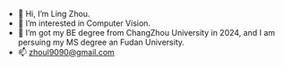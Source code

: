 - 👋 Hi, I’m Ling Zhou.
- 👀 I’m interested in Computer Vision.
- 🌱 I’m got my BE degree from ChangZhou University in 2024, and I am persuing my MS degree an Fudan University.
- 📫 zhoul9090@gmail.com

<!---
ZhouL2001/ZhouL2001 is a ✨ special ✨ repository because its `README.md` (this file) appears on your GitHub profile.
You can click the Preview link to take a look at your changes.
--->

